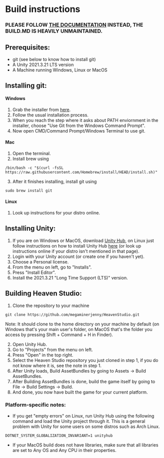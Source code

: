 # Build instructions

### PLEASE FOLLOW [THE DOCUMENTATION](https://rheavenstudio.github.io/docs-contributing/setup/introduction) INSTEAD, THE BUILD.MD IS HEAVILY UNMAINTAINED.

## Prerequisites:
- git (see below to know how to install git)
- A Unity 2021.3.21 LTS version
- A Machine running Windows, Linux or MacOS

## Installing git:
#### Windows
1. Grab the installer from [here](https://git-scm.com/download/win).
2. Follow the usual installation process.
3. When you reach the step where it asks about PATH enviornment in the installer, choose "Use Git from the Windows Command Prompt".
4. Now open CMD/Command Prompt/Windows Terminal to use git.

#### Mac
1. Open the terminal.
2. Install brew using
```
/bin/bash -c "$(curl -fsSL https://raw.githubusercontent.com/Homebrew/install/HEAD/install.sh)"
```
3. After it finishes installing, install git using
```
sudo brew install git
```

#### Linux
1. Look up instructions for your distro online.

## Installing Unity:
1. If you are on Windows or MacOS, download [Unity Hub](https://unity.com/download), on Linux just follow instructions on how to install Unity Hub [here](https://docs.unity3d.com/hub/manual/InstallHub.html#install-hub-linux) (or look up instructions online if your distro isn't mentioned in that page).
2. Login with your Unity account (or create one if you haven't yet).
3. Choose a Personal license.
4. From the menu on left, go to "Installs".
5. Press "Install Editor".
6. Install the 2021.3.21 "Long Time Support (LTS)" version. 

## Building Heaven Studio:
1. Clone the repository to your machine
```
git clone https://github.com/megaminerjenny/HeavenStudio.git
```
Note: It should clone to the home directory on your machine by default (on Windows that's your main user's folder, on MacOS that's the folder you access by pressing Shift + Command + H in Finder).

2. Open Unity Hub.
3. Go to "Projects" from the menu on left.
4. Press "Open" in the top right.
5. Select the Heaven Studio repository you just cloned in step 1, if you do not know where it is, see the note in step 1.
6. After Unity loads, Build AssetBundles by going to Assets -> Build AssetBundles.
7. After Building AssetBundles is done, build the game itself by going to File -> Build Settings -> Build.
8. And done, you now have built the game for your current platform.


### Platform-specific notes:
- If you get "empty errors" on Linux, run Unity Hub using the following command and load the Unity project through it. This is a general problem with Unity for some users on some distros such as Arch Linux.
```
DOTNET_SYSTEM_GLOBALIZATION_INVARIANT=1 unityhub
```
- If your MacOS build does not have libraries, make sure that all libraries are set to Any OS and Any CPU in their properties.
